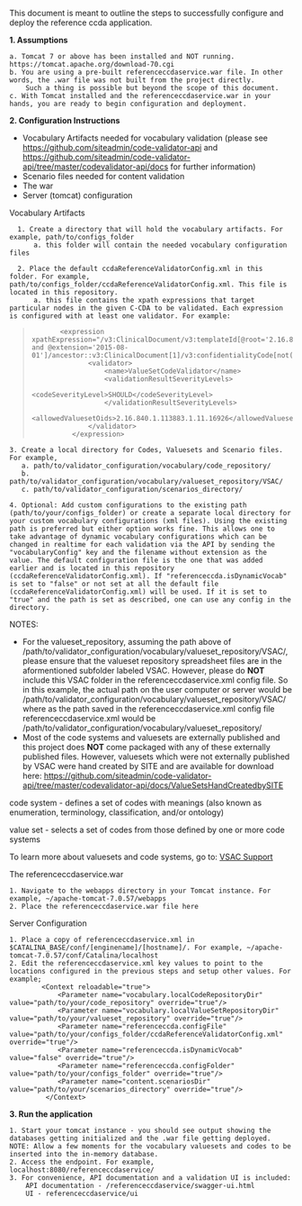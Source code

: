 This document is meant to outline the steps to successfully configure and deploy the reference ccda application.

**1. Assumptions**

    a. Tomcat 7 or above has been installed and NOT running. https://tomcat.apache.org/download-70.cgi
    b. You are using a pre-built referenceccdaservice.war file. In other words, the .war file was not built from the project directly.
        Such a thing is possible but beyond the scope of this document.
    c. With Tomcat installed and the referenceccdaservice.war in your hands, you are ready to begin configuration and deployment.

**2. Configuration Instructions**
*    Vocabulary Artifacts needed for vocabulary validation (please see https://github.com/siteadmin/code-validator-api and https://github.com/siteadmin/code-validator-api/tree/master/codevalidator-api/docs for further information)
*    Scenario files needed for content validation
*    The war
*    Server (tomcat) configuration

Vocabulary Artifacts

      1. Create a directory that will hold the vocabulary artifacts. For example, path/to/configs_folder
          a. this folder will contain the needed vocabulary configuration files

      2. Place the default ccdaReferenceValidatorConfig.xml in this folder. For example, path/to/configs_folder/ccdaReferenceValidatorConfig.xml. This file is located in this repository.
          a. this file contains the xpath expressions that target particular nodes in the given C-CDA to be validated. Each expression is configured with at least one validator. For example:
>            <expression xpathExpression="/v3:ClinicalDocument/v3:templateId[@root='2.16.840.1.113883.10.20.22.1.1' and @extension='2015-08-01']/ancestor::v3:ClinicalDocument[1]/v3:confidentialityCode[not(@nullFlavor)]">
>            		<validator>
>           			<name>ValueSetCodeValidator</name>
>            			<validationResultSeverityLevels>
>            				<codeSeverityLevel>SHOULD</codeSeverityLevel>
>            			</validationResultSeverityLevels>
>           			<allowedValuesetOids>2.16.840.1.113883.1.11.16926</allowedValuesetOids>
>           		</validator>
>           	</expression>

    3. Create a local directory for Codes, Valuesets and Scenario files. For example,
       a. path/to/validator_configuration/vocabulary/code_repository/
       b. path/to/validator_configuration/vocabulary/valueset_repository/VSAC/
       c. path/to/validator_configuration/scenarios_directory/
       
    4. Optional: Add custom configurations to the existing path (path/to/your/configs_folder) or create a separate local directory for your custom vocabulary configurations (xml files). Using the existing path is preferred but either option works fine. This allows one to take advantage of dynamic vocabulary configurations which can be changed in realtime for each validation via the API by sending the "vocabularyConfig" key and the filename without extension as the value. The default configuration file is the one that was added earlier and is located in this repository (ccdaReferenceValidatorConfig.xml). If "referenceccda.isDynamicVocab" is set to "false" or not set at all the default file (ccdaReferenceValidatorConfig.xml) will be used. If it is set to "true" and the path is set as described, one can use any config in the directory.

NOTES: 
* For the valueset_repository, assuming the path above of /path/to/validator_configuration/vocabulary/valueset_repository/VSAC/, please ensure that the valueset repository spreadsheet files are in the aformentioned subfolder labeled VSAC. However, please do **NOT** include this VSAC folder in the referenceccdaservice.xml config file. So in this example, the actual path on the user computer or server would be /path/to/validator_configuration/vocabulary/valueset_repository/VSAC/ where as the path saved in the referenceccdaservice.xml config file referenceccdaservice.xml would be /path/to/validator_configuration/vocabulary/valueset_repository/
* Most of the code systems and valuesets are externally published and this project does **NOT** come packaged with any of these externally published files. However, valuesets which were not externally published by VSAC were hand created by SITE and are available for download here: https://github.com/siteadmin/code-validator-api/tree/master/codevalidator-api/docs/ValueSetsHandCreatedbySITE

code system - defines a set of codes with meanings (also known as enumeration, terminology, classification, and/or ontology)

value set - selects a set of codes from those defined by one or more code systems

To learn more about valuesets and code systems, go to:
[VSAC Support](https://www.nlm.nih.gov/vsac/support/authorguidelines/code-systems.html)

The referenceccdaservice.war

    1. Navigate to the webapps directory in your Tomcat instance. For example, ~/apache-tomcat-7.0.57/webapps
    2. Place the referenceccdaservice.war file here

Server Configuration

    1. Place a copy of referenceccdaservice.xml in $CATALINA_BASE/conf/[enginename]/[hostname]/. For example, ~/apache-tomcat-7.0.57/conf/Catalina/localhost
    2. Edit the referenceccdaservice.xml key values to point to the locations configured in the previous steps and setup other values. For example;
            <Context reloadable="true">
                <Parameter name="vocabulary.localCodeRepositoryDir" value="path/to/your/code_repository" override="true"/>
                <Parameter name="vocabulary.localValueSetRepositoryDir" value="path/to/your/valueset_repository" override="true"/>
                <Parameter name="referenceccda.configFile" value="path/to/your/configs_folder/ccdaReferenceValidatorConfig.xml" override="true"/>
                <Parameter name="referenceccda.isDynamicVocab" value="false" override="true"/>
                <Parameter name="referenceccda.configFolder" value="path/to/your/configs_folder" override="true"/>
                <Parameter name="content.scenariosDir" value="path/to/your/scenarios_directory" override="true"/>
             </Context>

**3. Run the application**

    1. Start your tomcat instance - you should see output showing the databases getting initialized and the .war file getting deployed.
    NOTE: Allow a few moments for the vocabulary valuesets and codes to be inserted into the in-memory database.
    2. Access the endpoint. For example, localhost:8080/referenceccdaservice/
    3. For convenience, API documentation and a validation UI is included:
        API documentation - /referenceccdaservice/swagger-ui.html
        UI - referenceccdaservice/ui
